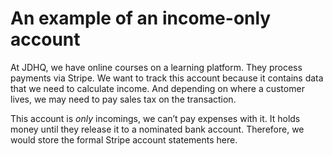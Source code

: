 # An example of an income-only account

At JDHQ, we have online courses on a learning platform. They process payments via Stripe. We want to track this account because it contains data that we need to calculate income. And depending on where a customer lives, we may need to pay sales tax on the transaction.

This account is _only_ incomings, we can’t pay expenses with it. It holds money until they release it to a nominated bank account. Therefore, we would store the formal Stripe account statements here.
